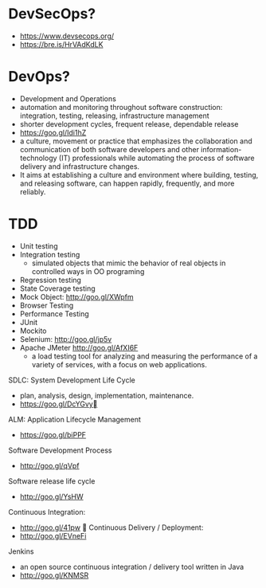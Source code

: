 # DevSecOps?
- https://www.devsecops.org/
- https://bre.is/HrVAdKdLK

# DevOps?
- Development and Operations
- automation and monitoring throughout software construction: integration, testing, releasing, infrastructure management
- shorter development cycles, frequent release, dependable release
- https://goo.gl/Idi1hZ
- a culture, movement or practice that emphasizes the collaboration and communication of both software developers and other information-technology (IT) professionals while automating the process of software delivery and infrastructure changes.
- It aims at establishing a culture and environment where building, testing, and releasing software, can happen rapidly, frequently, and more reliably.

# TDD
- Unit testing
- Integration testing
	- simulated objects that mimic the behavior of real objects in controlled ways in OO programing
- Regression testing
- State Coverage testing
- Mock Object: http://goo.gl/XWpfm
- Browser Testing
- Performance Testing
- JUnit
- Mockito
- Selenium: http://goo.gl/jp5v
- Apache JMeter http://goo.gl/AfXI6F
	- a load testing tool for analyzing and measuring the performance of a variety of services, with a focus on web applications.

SDLC: System Development Life Cycle
- plan, analysis, design, implementation, maintenance.
- https://goo.gl/DcYGvy

ALM: Application Lifecycle Management
- https://goo.gl/biPPF

Software Development Process
- http://goo.gl/qVpf

Software release life cycle
- http://goo.gl/YsHW

Continuous Integration:
- http://goo.gl/41pw

Continuous Delivery / Deployment:
- http://goo.gl/EVneFi

Jenkins
- an open source continuous integration / delivery tool written in Java
- http://goo.gl/KNMSR